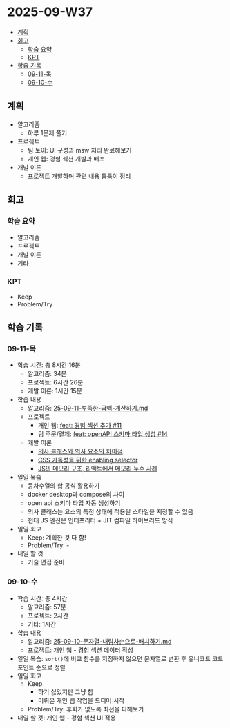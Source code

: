 # 2025-09-W37 <!-- omit from toc -->

- [계획](#계획)
- [회고](#회고)
  - [학습 요약](#학습-요약)
  - [KPT](#kpt)
- [학습 기록](#학습-기록)
  - [09-11-목](#09-11-목)
  - [09-10-수](#09-10-수)

## 계획

- 알고리즘
  - 하루 1문제 풀기
- 프로젝트
  - 팀 토이: UI 구성과 msw 처리 완료해보기
  - 개인 웹: 경험 섹션 개발과 배포
- 개발 이론
  - 프로젝트 개발하며 관련 내용 틈틈이 정리

## 회고

### 학습 요약

- 알고리즘
- 프로젝트
- 개발 이론
- 기타

### KPT

- Keep
- Problem/Try

## 학습 기록

### 09-11-목

- 학습 시간: 총 8시간 16분
  - 알고리즘: 34분
  - 프로젝트: 6시간 26분
  - 개발 이론: 1시간 15분
- 학습 내용
  - 알고리즘: [25-09-11-부족한-금액-계산하기.md](/algorithm/programmers/25-09-11-부족한-금액-계산하기.md)
  - 프로젝트
    - 개인 웹: [feat: 경험 섹션 추가 #11](https://github.com/macaronpark/my-web/pull/11)
    - 팀 주문/결제: [feat: openAPI 스키마 타입 생성 #14](https://github.com/realtime-order-payment/realtime-order-payment-frontend/pull/14)
  - 개발 이론
    - [의사 클래스와 의사 요소의 차이점](/style/css-core/pseudo-class.md)
    - [CSS 가독성을 위한 enabling selector](/style/css-core/readability.md)
    - [JS의 메모리 구조, 리액트에서 메모리 누수 사례](/javascript/memory.md)
- 일일 복습
  - 등차수열의 합 공식 활용하기
  - docker desktop과 compose의 차이
  - open api 스키마 타입 자동 생성하기
  - 의사 클래스는 요소의 특정 상태에 적용될 스타일을 지정할 수 있음
  - 현대 JS 엔진은 인터프리터 + JIT 컴파일 하이브리드 방식
- 일일 회고
  - Keep: 계획한 것 다 함!
  - Problem/Try: -
- 내일 할 것
  - 기술 면접 준비

### 09-10-수

- 학습 시간: 총 4시간
  - 알고리즘: 57분
  - 프로젝트: 2시간
  - 기타: 1시간
- 학습 내용
  - 알고리즘: [25-09-10-문자열-내림차순으로-배치하기.md](/algorithm/programmers/25-09-10-문자열-내림차순으로-배치하기.md)
  - 프로젝트: 개인 웹 - 경험 섹션 데이터 작성
- 일일 복습: `sort()`에 비교 함수를 지정하지 않으면 문자열로 변환 후 유니코드 코드 포인트 순으로 정렬
- 일일 회고
  - Keep
    - 하기 싫었지만 그냥 함
    - 미뤄온 개인 웹 작업을 드디어 시작
  - Problem/Try: 후회가 없도록 최선을 다해보기
- 내일 할 것: 개인 웹 - 경험 섹션 UI 적용

